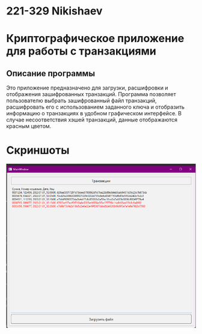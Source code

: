 # 221-329 Nikishaev

# Криптографическое приложение для работы с транзакциями

## Описание программы

Это приложение предназначено для загрузки, расшифровки и отображения зашифрованных транзакций. Программа позволяет пользователю выбрать зашифрованный файл транзакций, расшифровать его с использованием заданного ключа и отобразить информацию о транзакциях в удобном графическом интерфейсе. В случае несоответствия хэшей транзакций, данные отображаются красным цветом.

# Скриншоты 
![Основное меню](https://github.com/Fxsh-pro/221_329_Nikishaev/blob/master/images/main.png)